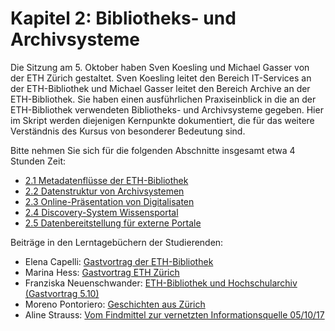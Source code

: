 # Kapitel 2: Bibliotheks- und Archivsysteme

Die Sitzung am 5. Oktober haben Sven Koesling und Michael Gasser von der ETH Zürich gestaltet. Sven Koesling leitet den Bereich IT-Services an der ETH-Bibliothek und Michael Gasser leitet den Bereich Archive an der ETH-Bibliothek. Sie haben einen ausführlichen Praxiseinblick in die an der ETH-Bibliothek verwendeten Bibliotheks- und Archivsysteme gegeben. Hier im Skript werden diejenigen Kernpunkte dokumentiert, die für das weitere Verständnis des Kursus von besonderer Bedeutung sind.

Bitte nehmen Sie sich für die folgenden Abschnitte insgesamt etwa 4 Stunden Zeit:

* [2.1 Metadatenflüsse der ETH-Bibliothek](/kapitel-2/21_metadatenflusse-der-eth-bibliothek.md)
* [2.2 Datenstruktur von Archivsystemen](/kapitel-2/22_datenstruktur-von-archivsystemen.md)
* [2.3 Online-Präsentation von Digitalisaten](/kapitel-2/23_online-praesentation-von-digitalisaten.md)
* [2.4 Discovery-System Wissensportal](/kapitel-2/24_discovery-system-wissensportal.md)
* [2.5 Datenbereitstellung für externe Portale](/kapitel-2/25_datenbereitstellung-fur-externe-portale.md)

Beiträge in den Lerntagebüchern der Studierenden:

* Elena Capelli: [Gastvortrag der ETH-Bibliothek](https://elenasdiscovery.wordpress.com/2017/10/30/gastvortrag-der-eth-bibliothek/)
* Marina Hess: [Gastvortrag ETH Zürich](https://mainsuche.jimdo.com/blogbeitr%C3%A4ge/gastvortrag-eth/)
* Franziska Neuenschwander: [ETH-Bibliothek und Hochschularchiv (Gastvortrag 5.10)](https://bainblogweb.wordpress.com/2017/10/09/eth-bibliothek-und-hochschularchiv-gastvortrag-5-10/)
* Moreno Pontoriero: [Geschichten aus Zürich](https://morenoexplores.wordpress.com/2017/10/14/geschichten-aus-zuerich/)
* Aline Strauss: [Vom Findmittel zur vernetzten Informationsquelle 05/10/17](https://alinesbiblio.wordpress.com/2017/11/01/vom-findmittel-zur-vernetzten-informationsquelle-051017/)
